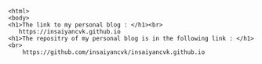     <html>
    <body>
    <h1>The link to my personal blog : </h1><br>
       https://insaiyancvk.github.io
    <h1>The repositry of my personal blog is in the following link : </h1><br>
        https://github.com/insaiyancvk/insaiyancvk.github.io 
</body></html>
